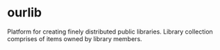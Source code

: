 ourlib
======

Platform for creating finely distributed public libraries. Library collection comprises of items owned by library members.
